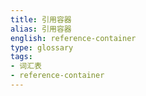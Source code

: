 ```yaml
---
title: 引用容器
alias: 引用容器
english: reference-container
type: glossary
tags:
- 词汇表
- reference-container
---
```

